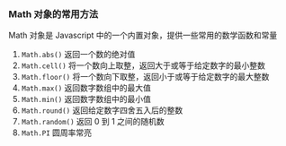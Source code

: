 ### Math 对象的常用方法

Math 对象是 Javascript 中的一个内置对象，提供一些常用的数学函数和常量

1. `Math.abs()` 返回一个数的绝对值
2. `Math.cell()` 将一个数向上取整，返回大于或等于给定数字的最小整数
3. `Math.floor()` 将一个数向下取整，返回小于或等于给定数字的最大整数
4. `Math.max()` 返回数字数组中的最大值
5. `Math.min()` 返回数字数组中的最小值
6. `Math.round()` 返回给定数字四舍五入后的整数
7. `Math.random()` 返回 0 到 1 之间的随机数
8. `Math.PI` 圆周率常亮
